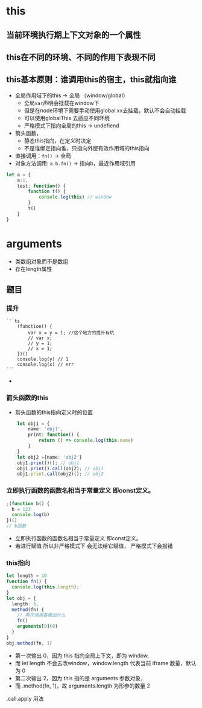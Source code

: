 # this
## 当前环境执行期上下文对象的一个属性
## this在不同的环境、不同的作用下表现不同
## this基本原则：谁调用this的宿主，this就指向谁
- 全局作用域下的this -> 全局 （window/global）
  - 全局`var`声明会挂载在window下
  - 但是在node环境下需要手动使用global.xx去挂载，默认不会自动挂载
  - 可以使用globalThis 去适应不同环境
  - 严格模式下指向全局的this -> undefiend
- 箭头函数，
  - 静态this指向，在定义时决定
  - 不是谁绑定指向谁，只指向外层有效作用域的this指向
- 直接调用：`fn()` -> 全局
- 对象方法调用: `a.b.fn()` -> 指向b，最近作用域引用
```ts
let a = {
	a:1,
	test: function() {
		function t() {
			console.log(this) // window
		}
		t()
	}
}
```

# arguments
- 类数组对象而不是数组
- 存在length属性

## 题目
### 提升
	```ts
		(function() {
			var x = y = 1; //这个地方的提升有坑
			// var x;
			// y = 1;
			// x = 1;
		})()
		console.log(y) // 1
		console.log(x) // err
	```
- 
### 箭头函数的this
- 箭头函数的this指向定义时的位置
```ts
	let obj1 = {
		name: 'obj1',
		print: function() {
			return () => console.log(this.name)
		}
	}
	let obj2 ={name: 'obj2'}
	obj1.print()(); // obj1
	obj1.print().call(obj2); // obj1
	obj1.print.call(obj2)(); // obj2
```

### 立即执行函数的函数名相当于常量定义 即const定义。
```ts
;(function b() {
  b = 123
  console.log(b)
})()
// b函数
```
- 立即执行函数的函数名相当于常量定义 即const定义。
- 若进行赋值 所以非严格模式下 会无法给它赋值， 严格模式下会报错
### this指向
```ts
let length = 10
function fn() {
  console.log(this.length);
}
let obj = {
  length: 5,
  method(fn) {
    // 两次调用各输出什么
    fn()
    arguments[0](0)
  }
}
obj.method(fn, 1)
```
- 第一次输出 0，因为 this 指向全局上下文，即为 window, 
- 而 let length 不会去改window，window.length 代表当前 iframe 数量，默认为 0
- 第二次输出 2，因为 this 指的是 arguments 参数对象，
- 而 .method(fn, 1)，故 arguments.length 为形参的数量 2


.call.apply 用法